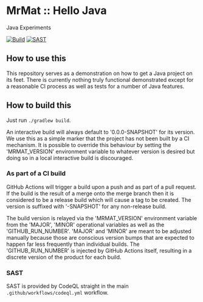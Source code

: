 # MrMat :: Hello Java

Java Experiments

[![Build](https://github.com/MrMatAP/mrmat-hello-java/actions/workflows/build.yml/badge.svg)](https://github.com/MrMatAP/mrmat-hello-java/actions/workflows/build.yml)
[![SAST](https://github.com/MrMatAP/mrmat-hello-java/actions/workflows/codeql.yml/badge.svg)](https://github.com/MrMatAP/mrmat-hello-java/actions/workflows/codeql.yml)

## How to use this

This repository serves as a demonstration on how to get a Java project on its feet. There is currently nothing truly
functional demonstrated except for a reasonable CI process as well as tests for a number of Java features.

## How to build this

Just run `./gradlew build`.

An interactive build will always default to '0.0.0-SNAPSHOT' for its version. We use this as a simple marker that
the project has not been built by a CI mechanism. It is possible to override this behaviour by setting the 
'MRMAT_VERSION' environment variable to whatever version is desired but doing 
so in a local interactive build is discouraged.

### As part of a CI build

GitHub Actions will trigger a build upon a push and as part of a pull request. If the build is the result of a merge 
onto the merge branch then it is considered to be a release build which will cause a tag to be created. The version is 
suffixed with '-SNAPSHOT' for any non-release build.

The build version is relayed via the 'MRMAT_VERSION' environment variable from the 'MAJOR', 'MINOR' operational 
variables as well as the 'GITHUB_RUN_NUMBER'. 'MAJOR' and 'MINOR' are meant to be adjusted manually because those are 
conscious version bumps that are expected to happen far less frequently than individual builds. The 'GITHUB_RUN_NUMBER' 
is injected by GitHub Actions itself, resulting in a discrete version of the product for each build.

### SAST

SAST is provided by CodeQL straight in the main `.github/workflows/codeql.yml` workflow.

